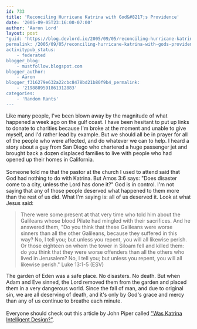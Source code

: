 ```yaml
---
id: 733
title: 'Reconciling Hurricane Katrina with God&#8217;s Providence'
date: '2005-09-05T23:16:00-07:00'
author: 'Aaron Lord'
layout: post
"guid: 'https://blog.devlord.io/2005/09/05/reconciling-hurricane-katrina-with-gods-providence/'
permalink: /2005/09/05/reconciling-hurricane-katrina-with-gods-providence/
activitypub_status:
    - federated
blogger_blog:
    - mustfollow.blogspot.com
blogger_author:
    - Aaron
blogger_f316279e632a22cbc8478bd21b80f9b4_permalink:
    - '2198889591861312883'
categories:
    - 'Random Rants'
---
```


Like many people, I've been blown away by the magnitude of what happened a week ago on the gulf coast.  I have been hesitant to put up links to donate to charities because I'm broke at the moment and unable to give myself, and I'd rather lead by example.  But we should all be in prayer for all of the people who were affected, and do whatever we can to help.  I heard a story about a guy from San Diego who chartered a huge passenger jet and brought back a dozen displaced families to live with people who had opened up their homes in California.<br /><br />Someone told me that the pastor at the church I used to attend said that God had nothing to do with Katrina.  But Amos 3:6 says: "Does disaster come to a city, unless the Lord has done it?"  God is in control.  I'm not saying that any of those people deserved what happened to them more than the rest of us did.  What I'm saying is: all of us deserved it.  Look at what Jesus said:<br /><blockquote>There were some present at that very time who told him about the Galileans whose blood Pilate had mingled with their sacrifices. And he answered them, "Do you think that these Galileans were worse sinners than all the other Galileans, because they suffered in this way? No, I tell you; but unless you repent, you will all likewise perish. Or those eighteen on whom the tower in Siloam fell and killed them: do you think that they were worse offenders than all the others who lived in Jerusalem? No, I tell you; but unless you repent, you will all likewise perish." Luke 13:1-5 (ESV)</blockquote>The garden of Eden was a safe place.  No disasters.  No death.  But when Adam and Eve sinned, the Lord removed them from the garden and placed them in a very dangerous world.  Since the fall of man, and due to original sin, we are all deserving of death, and it's only by God's grace and mercy than any of us continue to breathe each minute.<br /><br />Everyone should check out this article by John Piper called <a href="http://desiringgod.org/library/fresh_words/2005/090205.html">"Was Katrina Intelligent Design?"</a>.<div class="blogger-post-footer"><img width='1' height='1' src='https://blogger.googleusercontent.com/tracker/2602771351651662379-2198889591861312883?l=mustfollow.blogspot.com' alt='' /></div>